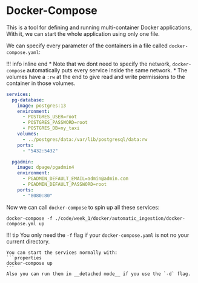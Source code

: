
# Docker-Compose
This is a tool for defining and running multi-container Docker applications, With it, we can start the whole application using only one file.

We can specify every parameter of the containers in a file called `docker-compose.yaml`:

!!! info inline end
    * Note that we dont need to specify the network, `docker-compose` automatically puts every service inside the same network.
    * The volumes have a `:rw` at the end to give read and write permissions to the container in those volumes.


```yaml
services:
  pg-database:
    image: postgres:13
    environment:
      - POSTGRES_USER=root
      - POSTGRES_PASSWORD=root
      - POSTGRES_DB=ny_taxi
    volumes:
      - ../postgres/data:/var/lib/postgresql/data:rw
    ports:
      - "5432:5432"

  pgadmin:
    image: dpage/pgadmin4
    environment:
      - PGADMIN_DEFAULT_EMAIL=admin@admin.com
      - PGADMIN_DEFAULT_PASSWORD=root
    ports:
      - "8080:80"
```

Now we can call `docker-compose` to spin up all these services:
```properties
docker-compose -f ./code/week_1/docker/automatic_ingestion/docker-compose.yml up
```
!!! tip
    You only need the `-f` flag if your `docker-compose.yaml` is not no your current directory.

    You can start the services normally with:
    ```properties
    docker-compose up 
    ```
    Also you can run them in __detached mode__ if you use the `-d` flag.